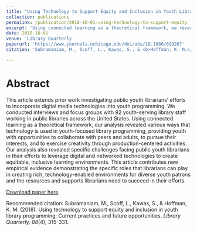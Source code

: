 ```yaml
---
title: "Using Technology to Support Equity and Inclusion in Youth Library Programming: Current Practices and Future Opportunities"
collection: publications
permalink: /publication/2018-10-01-using-technology-to-support-equity
excerpt: 'Using connected learning as a theoretical framework, we reveal various ways that technology is used in youth-focused library programming, providing youth with opportunities to collaborate with peers and adults, to pursue their interests, and to exercise creativity through production-centered activities.'
date: 2018-10-01
venue: 'Library Quarterly'
paperurl: 'https://www.journals.uchicago.edu/doi/abs/10.1086/699267'
citation: 'Subramaniam, M., Scoff, L., Kawas, S., & <b>Hoffman, K. M.</b> (2018). Using technology to support equity and inclusion in youth library programming: Current practices and future opportunities. <i>Library Quarterly,  88</i>(4), 315-331.'

---
```

# Abstract

This article extends prior work investigating public youth librarians’ efforts to incorporate digital media technologies into youth programming. We conducted interviews and focus groups with 92 youth-serving library staff working in public libraries across the United States. Using connected learning as a theoretical framework, our analysis revealed various ways that technology is used in youth-focused library programming, providing youth with opportunities to collaborate with peers and adults, to pursue their interests, and to exercise creativity through production-centered activities. Our analysis also revealed specific challenges facing public youth librarians in their efforts to leverage digital and networked technologies to create equitable, inclusive learning environments. This article contributes new empirical evidence demonstrating the specific roles that librarians can play in creating rich, technology-enabled environments for diverse youth patrons and the resources and supports librarians need to succeed in their efforts.

[Download paper here](https://www.journals.uchicago.edu/doi/abs/10.1086/699267)

Recommended citation: Subramaniam, M., Scoff, L., Kawas, S., & Hoffman, K. M. (2018). Using technology to support equity and inclusion in youth library programming: Current practices and future opportunities. <i>Library Quarterly,  88</i>(4), 315-331.
